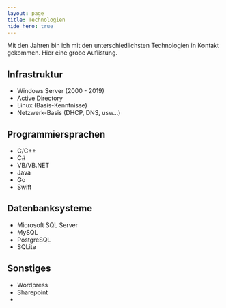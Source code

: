 ```yaml
---
layout: page
title: Technologien
hide_hero: true
---
```


Mit den Jahren bin ich mit den unterschiedlichsten Technologien in Kontakt gekommen. Hier eine grobe Auflistung. 

## Infrastruktur
- Windows Server (2000 - 2019)
- Active Directory 
- Linux (Basis-Kenntnisse)
- Netzwerk-Basis (DHCP, DNS, usw...)

## Programmiersprachen
- C/C++
- C#
- VB/VB.NET
- Java
- Go
- Swift

## Datenbanksysteme
- Microsoft SQL Server
- MySQL
- PostgreSQL
- SQLite

## Sonstiges
- Wordpress
- Sharepoint
- 




